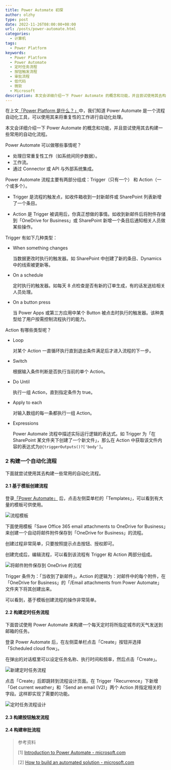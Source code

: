 ```yaml
---
title: Power Automate 初探
author: olzhy
type: post
date: 2022-11-26T08:00:00+08:00
url: /posts/power-automate.html
categories:
  - 计算机
tags:
  - Power Platform
keywords:
  - Power Platform
  - Power Automate
  - 定时任务流程
  - 按钮触发流程
  - 审批流程
  - 低代码
  - 微软
  - Microsoft
description: 本文会详细介绍一下 Power Automate 的概念和功能，并且尝试使用其去构建一些常用的自动化流程（包括定时任务流程、按钮触发流程和审批流程）。
---
```


在上文[「Power Platform 是什么？」](https://olzhy.github.io/posts/what-is-power-platform.html)中，我们知道 Power Automate 是一个流程自动化工具，可以使用其来将重复性的工作进行自动化处理。

本文会详细介绍一下 Power Automate 的概念和功能，并且尝试使用其去构建一些常用的自动化流程。

Power Automate 可以做哪些事情呢？

- 处理日常重复性工作（如系统间同步数据）。
- 工作流。
- 通过 Connector 或 API 与外部系统集成。

Power Automate 流程主要有两部分组成：Trigger（只有一个） 和 Action（一个或多个）。

- Trigger 是流程的触发点，如收件箱收到一封新邮件或 SharePoint 列表新增了一个条目。

- Action 是 Trigger 被调用后，你真正想做的事情。如收到新邮件后将附件存储到「OneDrive for Business」或 SharePoint 新增一个条目后通知相关人员做某些操作。

Trigger 有如下几种类型：

- When something changes

  当数据更改时执行的触发器。如 SharePoint 中创建了新的条目、Dynamics 中的线索被更新等。

- On a schedule

  定时执行的触发器。如每天 8 点检查是否有新的订单生成，有的话发送给相关人员处理。

- On a button press

  当 Power Apps 或第三方应用中某个 Button 被点击时执行的触发器。该种类型给了用户按需控制流程执行的能力。

Action 有哪些类型呢？

- Loop

  对某个 Action 一直循环执行直到退出条件满足后才进入流程的下一步。

- Switch

  根据输入条件判断是否执行当前的单个 Action。

- Do Until

  执行一组 Action，直到指定条件为 true。

- Apply to each

  对输入数组的每一条都执行一组 Action。

- Expressions

  Power Automate 流程中描述实际运行逻辑的表达式。如 Trigger 为「在 SharePoint 某文件夹下创建了一个新文件」，那么在 Action 中获取该文件内容的表达式为`@{triggerOutputs()?['body']`。

### 2 构建一个自动化流程

下面就尝试使用其去构建一些常用的自动化流程。

#### 2.1 基于模板创建流程

登录[「Power Automate」](https://make.powerapps.com/) 后，点击左侧菜单栏的「Templates」，可以看到有大量的模板可供使用。

![流程模板](https://olzhy.github.io/static/images/uploads/2022/11/flow-templates.png#center)

下面使用模板「Save Office 365 email attachments to OneDrive for Business」来创建一个自动将邮件附件保存到「OneDrive for Business」的流程。

创建过程非常简单，只要按照提示点击按钮、授权即可。

创建完成后，编辑流程，可以看到该流程有 Trigger 和 Action 两部分组成。

![将邮件附件保存到 OneDrive 的流程](https://olzhy.github.io/static/images/uploads/2022/11/save-email-attachments-to-onedrive.png#center)

Trigger 条件为：「当收到了新邮件」。Action 的逻辑为：对邮件中的每个附件，在「OneDrive for Business」的「/Email attachments from Power Automate」文件夹下将其创建出来。

可以看到，基于模板创建流程的操作非常简单。

#### 2.2 构建定时任务流程

下面尝试使用 Power Automate 来构建一个每天定时将所指定城市的天气发送到邮箱的任务。

登录 Power Automate 后，在左侧菜单栏点击「Create」按钮并选择「Scheduled cloud flow」。

在弹出的对话框里可以设定任务名称、执行时间和频率，然后点击「Create」。

![新建定时任务流程](https://olzhy.github.io/static/images/uploads/2022/11/recurring-flow.png#center)

点击「Create」后即跳转到流程设计页面。在 Trigger「Recurrence」下新增「Get current weather」和「Send an email (V2)」两个 Action 并指定相关的字段。这样即实现了需要的功能。

![定时任务流程设计](https://olzhy.github.io/static/images/uploads/2022/11/flow-send-weather-to-email.png#center)

#### 2.3 构建按钮触发流程

#### 2.4 构建审批流程

> 参考资料
>
> [1] [Introduction to Power Automate - microsoft.com](https://learn.microsoft.com/en-us/training/modules/introduction-power-automate/)
>
> [2] [How to build an automated solution - microsoft.com](https://learn.microsoft.com/en-us/training/modules/build-automated-solution/)

